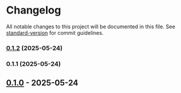 # Changelog

All notable changes to this project will be documented in this file. See [standard-version](https://github.com/conventional-changelog/standard-version) for commit guidelines.

### [0.1.2](https://github.com/orav-jozsef/psi-header-checker/compare/v0.1.1...v0.1.2) (2025-05-24)

### 0.1.1 (2025-05-24)

## [0.1.0] - 2025-05-24

[0.1.0]: https://github.com/orav-jozsef/psi-header-checker/releases/tag/v0.1.0